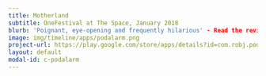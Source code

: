 ```yaml
---
title: Motherland
subtitle: OneFestival at The Space, January 2018
blurb: 'Poignant, eye-opening and frequently hilarious' - Read the reviews: [theatrebox] from (https://theatrebox.blog/2018/01/12/programme-b-the-one-festival-the-space){:target="_blank"} to [The Upcoming](https://www.theupcoming.co.uk/2018/01/11/the-one-festival-programme-b-at-the-space-a-heady-mix-of-gender-race-depression-redemption-and-lots-of-laughs-theatre-review){:target="_blank"}.
image: img/timeline/apps/podalarm.png
project-url: https://play.google.com/store/apps/details?id=com.robj.podalarm
layout: default
modal-id: c-podalarm
---
```

